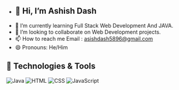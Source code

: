 
- ## 👋 Hi, I’m Ashish Dash
- 🌱 I’m currently learning Full Stack Web Development And JAVA.
- 💞️ I’m looking to collaborate on Web Development projects.
- 📫 How to reach me Email : asishdash5896@gmail.com
- 😄 Pronouns: He/Him

 ## 🔧 Technologies & Tools
 
![Java](https://img.shields.io/badge/-Java-333333?style=flat&logo=java&logoColor=orange)
![HTML](https://img.shields.io/badge/-HTML-333333?style=flat&logo=html5&logoColor=orange)
![CSS](https://img.shields.io/badge/-CSS-333333?style=flat&logo=css3&logoColor=blue)
![JavaScript](https://img.shields.io/badge/-JavaScript-333333?style=flat&logo=javascript&logoColor=yellow)
<!---
KingflexAD/KingflexAD is a ✨ special ✨ repository because its `README.md` (this file) appears on your GitHub profile.
You can click the Preview link to take a look at your changes.
--->
